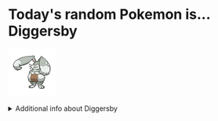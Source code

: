 # Today's random Pokemon is... Diggersby

![Diggersby shiny sprite](https://raw.githubusercontent.com/PokeAPI/sprites/master/sprites/pokemon/shiny/660.png)

<details>
<summary>Additional info about Diggersby</summary>

| srpite type | image |
|------|------|
| front_default | ![Diggersby front_default sprite](https://raw.githubusercontent.com/PokeAPI/sprites/master/sprites/pokemon/660.png) | </details>